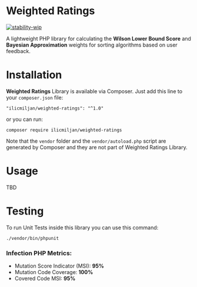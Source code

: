 # Weighted Ratings

[![stability-wip](https://img.shields.io/badge/stability-wip-lightgrey.svg)](https://github.com/mkenney/software-guides/blob/master/STABILITY-BADGES.md#work-in-progress)

A lightweight PHP library for calculating the **Wilson Lower Bound Score** and 
**Bayesian Approximation** weights for sorting algorithms based on user feedback.

# Installation
**Weighted Ratings** Library is available via Composer. Just add this line to 
your `composer.json` file:

```
"ilicmiljan/weighted-ratings": "^1.0"
```

or you can run:

```
composer require ilicmiljan/weighted-ratings
```

Note that the `vendor` folder and the `vendor/autoload.php` script are generated 
by Composer and they are not part of Weighted Ratings Library.

# Usage

TBD

# Testing
To run Unit Tests inside this library you can use this command:

```
./vendor/bin/phpunit
```

### Infection PHP Metrics:
- Mutation Score Indicator (MSI): **95%**
- Mutation Code Coverage: **100%**
- Covered Code MSI: **95%**

 

